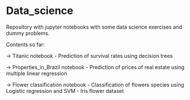 # Data_science

Repository with jupyter notebooks with some data science exercises and dummy problems.

Contents so far:


-> Titanic notebook - Prediction of survival rates using decision trees


-> Properties_in_Brazil notebook - Prediction of prices of real estate using multiple linear regression


-> Flower classification notebook - Classification of flowers species using Logistic regression and SVM - Iris flower dataset
